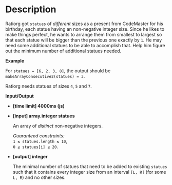 # Description
Ratiorg got `statues` of _different_ sizes as a present from CodeMaster for his birthday, each statue having an non-negative integer size. Since he likes to make things perfect, he wants to arrange them from smallest to largest so that each statue will be bigger than the previous one exactly by `1`. He may need some additional statues to be able to accomplish that. Help him figure out the minimum number of additional statues needed.

**Example**

For `statues = [6, 2, 3, 8]`, the output should be  
`makeArrayConsecutive2(statues) = 3`.

Ratiorg needs statues of sizes `4`, `5` and `7`.

**Input/Output**

*   **[time limit] 4000ms (js)**

*   **[input] array.integer statues**

    An array of _distinct_ non-negative integers.

    _Guaranteed constraints:_  
    `1 ≤ statues.length ≤ 10`,  
    `0 ≤ statues[i] ≤ 20`.

*   **[output] integer**

    The minimal number of statues that need to be added to existing `statues` such that it contains every integer size from an interval `[L, R]` (for some `L, R`) and no other sizes.